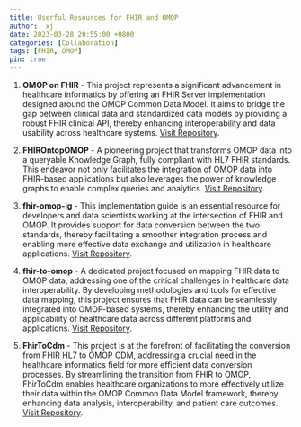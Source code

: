 ```yaml
---
title: Userful Resources for FHIR and OMOP
author:  xj
date: 2023-03-28 20:55:00 +0800
categories: [Collaboration]
tags: [FHIR, OMOP]
pin: true
---
```

  
 
1. **OMOP on FHIR** - This project represents a significant advancement in healthcare informatics by offering an FHIR Server implementation designed around the OMOP Common Data Model. It aims to bridge the gap between clinical data and standardized data models by providing a robust FHIR clinical API, thereby enhancing interoperability and data usability across healthcare systems. [Visit Repository](https://github.com/omoponfhir).

2. **FHIROntopOMOP** - A pioneering project that transforms OMOP data into a queryable Knowledge Graph, fully compliant with HL7 FHIR standards. This endeavor not only facilitates the integration of OMOP data into FHIR-based applications but also leverages the power of knowledge graphs to enable complex queries and analytics. [Visit Repository](https://github.com/fhircat/FHIROntopOMOP).

3. **fhir-omop-ig** - This implementation guide is an essential resource for developers and data scientists working at the intersection of FHIR and OMOP. It provides support for data conversion between the two standards, thereby facilitating a smoother integration process and enabling more effective data exchange and utilization in healthcare applications. [Visit Repository](https://github.com/HL7/fhir-omop-ig).

4. **fhir-to-omop** - A dedicated project focused on mapping FHIR data to OMOP data, addressing one of the critical challenges in healthcare data interoperability. By developing methodologies and tools for effective data mapping, this project ensures that FHIR data can be seamlessly integrated into OMOP-based systems, thereby enhancing the utility and applicability of healthcare data across different platforms and applications. [Visit Repository](https://github.com/NACHC-CAD/fhir-to-omop).

5. **FhirToCdm** - This project is at the forefront of facilitating the conversion from FHIR HL7 to OMOP CDM, addressing a crucial need in the healthcare informatics field for more efficient data conversion processes. By streamlining the transition from FHIR to OMOP, FhirToCdm enables healthcare organizations to more effectively utilize their data within the OMOP Common Data Model framework, thereby enhancing data analysis, interoperability, and patient care outcomes.  [Visit Repository](https://github.com/OHDSI/FhirToCdm).



